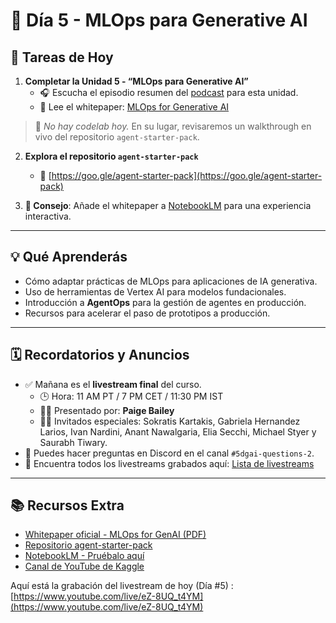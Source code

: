 # 📅 Día 5 - MLOps para Generative AI

## 🎒 Tareas de Hoy

1. **Completar la Unidad 5 - “MLOps para Generative AI”**
   - 🎧 Escucha el episodio resumen del [podcast](https://www.youtube.com/watch?v=Hbk8UXavHrk) para esta unidad.
   - 📄 Lee el whitepaper: [MLOps for Generative AI](https://github.com/andres20980/5-days-gen-ai-intensive-course/blob/master/docs/22365_14_Operationalizing%20Generative%20AI%20on%20Vertex%20AI_v7.pdf)

> 🧠 *No hay codelab hoy.* En su lugar, revisaremos un walkthrough en vivo del repositorio `agent-starter-pack`.

2. **Explora el repositorio `agent-starter-pack`**
   - 🔗 [https://goo.gle/agent-starter-pack](https://goo.gle/agent-starter-pack)

3. **💬 Consejo**: Añade el whitepaper a [NotebookLM](https://notebooklm.google.com/) para una experiencia interactiva.

---

## 💡 Qué Aprenderás

- Cómo adaptar prácticas de MLOps para aplicaciones de IA generativa.
- Uso de herramientas de Vertex AI para modelos fundacionales.
- Introducción a **AgentOps** para la gestión de agentes en producción.
- Recursos para acelerar el paso de prototipos a producción.

---

## 🗓️ Recordatorios y Anuncios

- ✅ Mañana es el **livestream final** del curso.
  - 🕒 Hora: 11 AM PT / 7 PM CET / 11:30 PM IST
  - 👩‍🏫 Presentado por: **Paige Bailey**
  - 🧑‍💻 Invitados especiales: Sokratis Kartakis, Gabriela Hernandez Larios, Ivan Nardini, Anant Nawalgaria, Elia Secchi, Michael Styer y Saurabh Tiwary.
- 📍 Puedes hacer preguntas en Discord en el canal `#5dgai-questions-2`.
- 🎥 Encuentra todos los livestreams grabados aquí: [Lista de livestreams](https://www.youtube.com/c/kaggle/live)

---

## 📚 Recursos Extra

- [Whitepaper oficial - MLOps for GenAI (PDF)](https://cloud.google.com/vertex-ai/docs/generative-ai/agentops/mlops-for-genai)
- [Repositorio agent-starter-pack](https://goo.gle/agent-starter-pack)
- [NotebookLM - Pruébalo aquí](https://notebooklm.google.com/)
- [Canal de YouTube de Kaggle](https://www.youtube.com/c/kaggle/live)

Aquí está la grabación del livestream de hoy (Día #5) : [https://www.youtube.com/live/eZ-8UQ_t4YM](https://www.youtube.com/live/eZ-8UQ_t4YM)